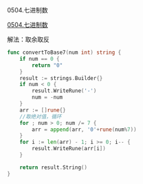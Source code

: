 0504.七进制数

[0504.七进制数](https://leetcode-cn.com/problems/base-7/)



解法：取余取反



```go
func convertToBase7(num int) string {
	if num == 0 {
		return "0"
	}
	result := strings.Builder{}
	if num < 0 {
		result.WriteRune('-')
		num = -num
	}
	arr := []rune{}
	//取绝对值，循环
	for ; num > 0; num /= 7 {
		arr = append(arr, '0'+rune(num%7))
	}
	for i := len(arr) - 1; i >= 0; i-- {
		result.WriteRune(arr[i])
	}

	return result.String()
}
```

